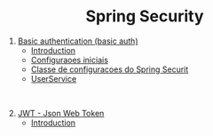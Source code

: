 <h1 align="center">
    Spring Security
</h1>

1. [Basic authentication (basic auth)](./0.starts/)
    - [Introduction](1.basic_auth/0.introduction.md)
    - [Configuraoes iniciais](1.basic_auth/1.configurationClass.md)
    - [Classe de configuracoes do Spring Securit](1.basic_auth/3.configurationClassNovamente.md)
    - [UserService](1.basic_auth/4.userService.md)

<br>

2. [JWT - Json Web Token](./1.crud_com_thymeleaf/)
    - [Introduction](./2.jwt_json_web_token/jwt_resume.md)